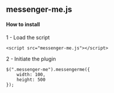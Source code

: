 
messenger-me.js
----------------------

####  How to install

 1 - Load the script

```
<script src="messenger-me.js"></script>
```

2 - Initiate the plugin

```
$(".messenger-me").messengerme({
    width: 100,
    height: 500
});
```
